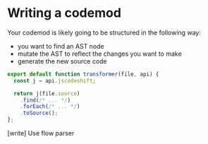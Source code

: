 # Writing a codemod

Your codemod is likely going to be structured in the following way:
- you want to find an AST node
- mutate the AST to reflect the changes you want to make
- generate the new source code

```js
export default function transformer(file, api) {
  const j = api.jscodeshift;

  return j(file.source)
    .find(/* ... */)
    .forEach(/* ... */)
    .toSource();
};
```


[write] Use flow parser

